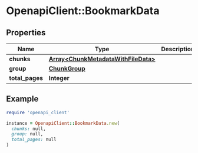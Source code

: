 # OpenapiClient::BookmarkData

## Properties

| Name | Type | Description | Notes |
| ---- | ---- | ----------- | ----- |
| **chunks** | [**Array&lt;ChunkMetadataWithFileData&gt;**](ChunkMetadataWithFileData.md) |  |  |
| **group** | [**ChunkGroup**](ChunkGroup.md) |  |  |
| **total_pages** | **Integer** |  |  |

## Example

```ruby
require 'openapi_client'

instance = OpenapiClient::BookmarkData.new(
  chunks: null,
  group: null,
  total_pages: null
)
```

